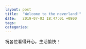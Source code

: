 ```yaml
---
layout: post
title:  "Welcome to the neverland!"
date:   2019-07-03 18:47:01 +0800
tags:  
categories: 
---
```

祝各位看得开心，生活愉快！

